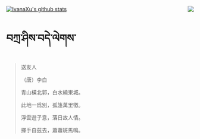 [![IvanaXu's github stats](https://github-readme-stats.vercel.app/api?username=IvanaXu&show_icons=true&theme=vue-dark)](https://github.com/anuraghazra/github-readme-stats)
<img align="right" src="https://github-readme-stats.vercel.app/api/top-langs/?username=IvanaXu&langs_count=3&theme=graywhite" />
# བཀྲ་ཤིས་བདེ་ལེགས་
> 送友人
> 
> （唐）李白
> 
> 青山橫北郭，白水繞東城。
> 
> 此地一爲別，孤篷萬里徵。
> 
> 浮雲遊子意，落日故人情。
> 
> 揮手自茲去，蕭蕭斑馬鳴。
>